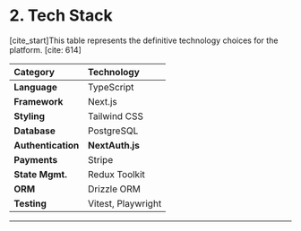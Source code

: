 # 2. Tech Stack

[cite_start]This table represents the definitive technology choices for the platform. [cite: 614]

| Category | Technology |
| :--- | :--- |
| **Language** | TypeScript |
| **Framework** | Next.js |
| **Styling** | Tailwind CSS |
| **Database** | PostgreSQL |
| **Authentication**| **NextAuth.js** |
| **Payments** | Stripe |
| **State Mgmt.** | Redux Toolkit |
| **ORM** | Drizzle ORM |
| **Testing** | Vitest, Playwright |

---